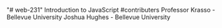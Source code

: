 "# web-231" 
Introduction to JavaScript
#contributers
Professor Krasso - Bellevue University
Joshua Hughes - Bellevue University